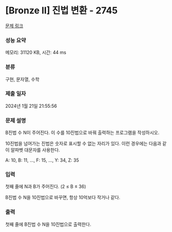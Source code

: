 # [Bronze II] 진법 변환 - 2745 

[문제 링크](https://www.acmicpc.net/problem/2745) 

### 성능 요약

메모리: 31120 KB, 시간: 44 ms

### 분류

구현, 문자열, 수학

### 제출 일자

2024년 1월 21일 21:55:56

### 문제 설명

<p style="user-select: auto !important;">B진법 수 N이 주어진다. 이 수를 10진법으로 바꿔 출력하는 프로그램을 작성하시오.</p>

<p style="user-select: auto !important;">10진법을 넘어가는 진법은 숫자로 표시할 수 없는 자리가 있다. 이런 경우에는 다음과 같이 알파벳 대문자를 사용한다.</p>

<p style="user-select: auto !important;">A: 10, B: 11, ..., F: 15, ..., Y: 34, Z: 35</p>

### 입력 

 <p style="user-select: auto !important;">첫째 줄에 N과 B가 주어진다. (2 ≤ B ≤ 36)</p>

<p style="user-select: auto !important;">B진법 수 N을 10진법으로 바꾸면, 항상 10억보다 작거나 같다.</p>

### 출력 

 <p style="user-select: auto !important;">첫째 줄에 B진법 수 N을 10진법으로 출력한다.</p>

